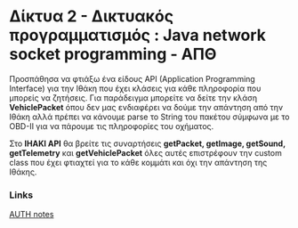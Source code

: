 # Δίκτυα 2 - Δικτυακός προγραμματισμός : Java network socket programming - ΑΠΘ

Προσπάθησα να
φτιάξω ένα είδους API (Application Programming Interface) για την Ιθάκη που
έχει κλάσεις για κάθε πληροφορία που μπορείς να ζητήσεις. Για παράδειγμα
μπορείτε να δείτε την κλάση **VehiclePacket** όπου δεν μας ενδιαφέρει να
δούμε την απάντηση από την Ιθάκη αλλά πρέπει να κάνουμε parse το String του
πακέτου σύμφωνα με το OBD-II για να πάρουμε τις πληροφορίες του οχήματος.

Στο **IHAKI API** θα βρείτε τις συναρτήσεις **getPacket,
getImage, getSound, getTelemetry** και **getVehiclePacket** όλες αυτές
επιστρέφουν την custom class που έχει φτιαχτεί για το κάθε κομμάτι και
όχι την απάντηση της Ιθάκης.

### Links
[AUTH notes](https://notebook.johnstef.com)
